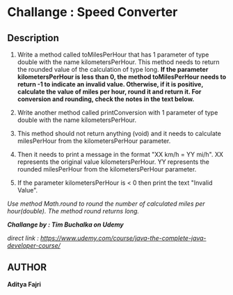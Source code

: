 # Challange :  Speed Converter

## Description

1. Write a method called toMilesPerHour that has 1 parameter of type double with the name kilometersPerHour. This method needs to return the rounded value of the calculation of type long. **If the parameter kilometersPerHour is less than 0, the method toMilesPerHour needs to return -1 to indicate an invalid value. Otherwise, if it is positive, calculate the value of miles per hour, round it and return it. For conversion and rounding, check the notes in the text below.**



2. Write another method called printConversion with 1 parameter of type double with the name kilometersPerHour.

3. This method should not return anything (void) and it needs to calculate milesPerHour from the kilometersPerHour parameter.

4. Then it needs to print a message in the format "XX km/h = YY mi/h". XX represents the original value kilometersPerHour. YY represents the rounded milesPerHour from the kilometersPerHour parameter.

5. If the parameter kilometersPerHour is < 0 then print the text "Invalid Value".


*Use method Math.round to round the number of calculated miles per hour(double). The method round returns long.*

***Challange by : Tim Buchalka on Udemy***

*direct link : https://www.udemy.com/course/java-the-complete-java-developer-course/*


## AUTHOR
**Aditya Fajri**
